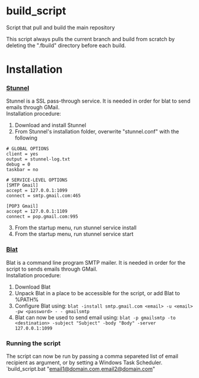 # build_script
Script that pull and build the main repository

This script always pulls the current branch and build from scratch by deleting the ".fbuild" directory   before each build.

# Installation
### [Stunnel](https://www.stunnel.org/ "Stunnel")
Stunnel is a SSL pass-through service. It is needed in order for blat to send emails through GMail.  
Installation procedure:  
1. Download and install Stunnel  
2. From Stunnel's installation folder, overwrite "stunnel.conf" with the following 
```    
# GLOBAL OPTIONS
client = yes
output = stunnel-log.txt
debug = 0
taskbar = no

# SERVICE-LEVEL OPTIONS
[SMTP Gmail]
accept = 127.0.0.1:1099
connect = smtp.gmail.com:465

[POP3 Gmail]
accept = 127.0.0.1:1109
connect = pop.gmail.com:995  
```
3. From the startup menu, run stunnel service install
4. From the startup menu, run stunnel service start

### [Blat](https://sourceforge.net/projects/blat/)  
Blat is a command line program SMTP mailer. It is needed in order for the script to sends emails through GMail.  
Installation procedure:  
1. Download Blat  
2. Unpack Blat in a place to be accessible for the script, or add Blat to %PATH%  
3. Configure Blat using: `blat -install smtp.gmail.com <email> -u <email> -pw <password> - - gmailsmtp`  
4. Blat can now be used to send email using: `blat -p gmailsmtp -to <destination> -subject "Subject" -body "Body" -server 127.0.0.1:1099` 

### Running the script  
The script can now be run by passing a comma separeted list of email recipient as argument, or by setting a Windows Task Scheduler.  
`build_script.bat "email1@domain.com,email2@domain.com"
